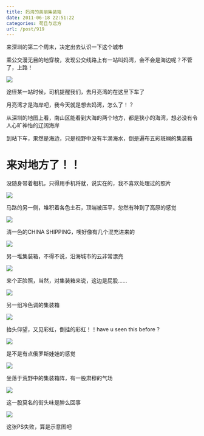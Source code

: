 ```yaml
---
title: 妈湾的美丽集装箱
date: 2011-06-18 22:51:22
categories: 苟且与远方
url: /post/919
---
```


来深圳的第二个周末，决定出去认识一下这个城市

乘公交漫无目的地穿梭，发现公交线路上有一站叫妈湾，会不会是海边呢？不管了，上路！

![](https://storageapi.fleek.co/0a3a8890-e65e-47ce-93d7-0442b9209d38-bucket/blog/posts/2011-06/06-18/1.jpg)

途径某一站时候，司机提醒我们，去月亮湾的在这里下车了

月亮湾才是海岸吧，我今天就是想去妈湾，怎么了！？

从深圳的地图上看，南山区能看到大海的两个地方，都是狭小的海湾，想必没有令人心旷神怡的辽阔海岸

到站下车，果然是海边，只是视野中没有半滴海水，倒是遍布五彩斑斓的集装箱

# 来对地方了！！

没随身带着相机，只得用手机将就，说实在的，我不喜欢处理过的照片

![](https://storageapi.fleek.co/0a3a8890-e65e-47ce-93d7-0442b9209d38-bucket/blog/posts/2011-06/06-18/2.jpg)

马路的另一侧，堆积着各色土石，顶端被压平，忽然有种到了高原的感觉

![](https://storageapi.fleek.co/0a3a8890-e65e-47ce-93d7-0442b9209d38-bucket/blog/posts/2011-06/06-18/3.jpg)

清一色的CHINA SHIPPING，噢好像有几个混充进来的

![](https://storageapi.fleek.co/0a3a8890-e65e-47ce-93d7-0442b9209d38-bucket/blog/posts/2011-06/06-18/4.jpg)

另一堆集装箱，不得不说，沿海城市的云非常漂亮

![](https://storageapi.fleek.co/0a3a8890-e65e-47ce-93d7-0442b9209d38-bucket/blog/posts/2011-06/06-18/5.jpg)

来个正脸照，当然，对集装箱来说，这边是屁股……

![](https://storageapi.fleek.co/0a3a8890-e65e-47ce-93d7-0442b9209d38-bucket/blog/posts/2011-06/06-18/6.jpg)

另一组冷色调的集装箱

![](https://storageapi.fleek.co/0a3a8890-e65e-47ce-93d7-0442b9209d38-bucket/blog/posts/2011-06/06-18/7.jpg)

抬头仰望，又见彩虹，倒挂的彩虹！！have u seen this before ?

![](https://storageapi.fleek.co/0a3a8890-e65e-47ce-93d7-0442b9209d38-bucket/blog/posts/2011-06/06-18/8.jpg)

是不是有点俄罗斯娃娃的感觉

![](https://storageapi.fleek.co/0a3a8890-e65e-47ce-93d7-0442b9209d38-bucket/blog/posts/2011-06/06-18/9.jpg)

坐落于荒野中的集装箱阵，有一股肃穆的气场

![](https://storageapi.fleek.co/0a3a8890-e65e-47ce-93d7-0442b9209d38-bucket/blog/posts/2011-06/06-18/10.jpg)

这一股莫名的街头味是肿么回事

![](https://storageapi.fleek.co/0a3a8890-e65e-47ce-93d7-0442b9209d38-bucket/blog/posts/2011-06/06-18/11.jpg)

这张PS失败，算是示意图吧